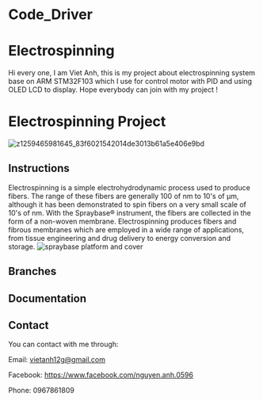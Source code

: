 # Code_Driver
# Electrospinning 
 Hi every one, I am Viet Anh, this is my project about electrospinning system base on ARM STM32F103 which I use for control motor with PID and using OLED LCD to display. 
 Hope everybody can join with my project !
 

 # Electrospinning Project
 ![z1259465981645_83f6021542014de3013b61a5e406e9bd](https://user-images.githubusercontent.com/23720583/51997779-fcdf8e00-24e9-11e9-943e-b0279025741f.jpg)






## Instructions

Electrospinning is a simple electrohydrodynamic process used to produce fibers. The range of these fibers are generally 100 of nm to 10's of μm, although it has been demonstrated to spin fibers on a very small scale of 10's of nm. With the Spraybase® instrument, the fibers are collected in the form of a non-woven membrane. Electrospinning produces fibers and fibrous membranes which are employed in a wide range of applications, from tissue engineering and drug delivery to energy conversion and storage. 
![spraybase platform and cover](https://user-images.githubusercontent.com/23720583/47774412-8fbc3100-dd1f-11e8-959c-14581911616c.jpg)


## Branches


## Documentation



## Contact 
You can contact with me through:

Email: vietanh12g@gmail.com

Facebook: https://www.facebook.com/nguyen.anh.0596

Phone: 0967861809

